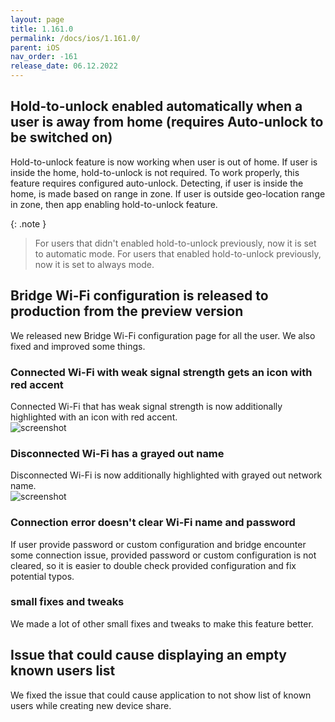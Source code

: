 ```yaml
---
layout: page
title: 1.161.0
permalink: /docs/ios/1.161.0/
parent: iOS
nav_order: -161
release_date: 06.12.2022
---
```


## Hold-to-unlock enabled automatically when a user is away from home (requires Auto-unlock to be switched on)
Hold-to-unlock feature is now working when user is out of home. If user is inside the home, hold-to-unlock is not required.
To work properly, this feature requires configured auto-unlock. Detecting, if user is inside the home, is made based on range in zone. If user is outside geo-location range in zone, then app enabling hold-to-unlock feature.

{: .note }
> For users that didn't enabled hold-to-unlock previously, now it is set to automatic mode.
> For users that enabled hold-to-unlock previously, now it is set to always mode.

## Bridge Wi-Fi configuration is released to production from the preview version
We released new Bridge Wi-Fi configuration page for all the user. We also fixed and improved some things.

### Connected Wi-Fi with weak signal strength gets an icon with red accent
Connected Wi-Fi that has weak signal strength is now additionally highlighted with an icon with red accent.\
![screenshot](/tedee-release-notes/docs/ios/assets/1.161.0-connected-wifi-low-signal.png)

### Disconnected Wi-Fi has a grayed out name
Disconnected Wi-Fi is now additionally highlighted with grayed out network name.\
![screenshot](/tedee-release-notes/docs/ios/assets/1.161.0-wifi-disconnected.png)

### Connection error doesn't clear Wi-Fi name and password
If user provide password or custom configuration and bridge encounter some connection issue, provided password or custom configuration is not cleared, so it is easier to double check provided configuration and fix potential typos.

### small fixes and tweaks
We made a lot of other small fixes and tweaks to make this feature better.

## Issue that could cause displaying an empty known users list
We fixed the issue that could cause application to not show list of known users while creating new device share.